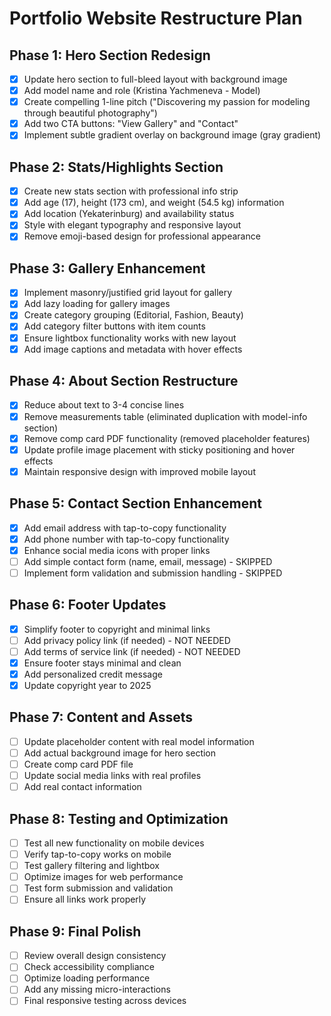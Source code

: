 # Portfolio Website Restructure Plan

## Phase 1: Hero Section Redesign
- [x] Update hero section to full-bleed layout with background image
- [x] Add model name and role (Kristina Yachmeneva - Model)
- [x] Create compelling 1-line pitch ("Discovering my passion for modeling through beautiful photography")
- [x] Add two CTA buttons: "View Gallery" and "Contact"
- [x] Implement subtle gradient overlay on background image (gray gradient)

## Phase 2: Stats/Highlights Section
- [x] Create new stats section with professional info strip
- [x] Add age (17), height (173 cm), and weight (54.5 kg) information
- [x] Add location (Yekaterinburg) and availability status
- [x] Style with elegant typography and responsive layout
- [x] Remove emoji-based design for professional appearance

## Phase 3: Gallery Enhancement
- [x] Implement masonry/justified grid layout for gallery
- [x] Add lazy loading for gallery images
- [x] Create category grouping (Editorial, Fashion, Beauty)
- [x] Add category filter buttons with item counts
- [x] Ensure lightbox functionality works with new layout
- [x] Add image captions and metadata with hover effects

## Phase 4: About Section Restructure
- [x] Reduce about text to 3-4 concise lines
- [x] Remove measurements table (eliminated duplication with model-info section)
- [x] Remove comp card PDF functionality (removed placeholder features)
- [x] Update profile image placement with sticky positioning and hover effects
- [x] Maintain responsive design with improved mobile layout

## Phase 5: Contact Section Enhancement
- [x] Add email address with tap-to-copy functionality
- [x] Add phone number with tap-to-copy functionality
- [x] Enhance social media icons with proper links
- [ ] Add simple contact form (name, email, message) - SKIPPED
- [ ] Implement form validation and submission handling - SKIPPED

## Phase 6: Footer Updates
- [x] Simplify footer to copyright and minimal links
- [ ] Add privacy policy link (if needed) - NOT NEEDED
- [ ] Add terms of service link (if needed) - NOT NEEDED
- [x] Ensure footer stays minimal and clean
- [x] Add personalized credit message
- [x] Update copyright year to 2025

## Phase 7: Content and Assets
- [ ] Update placeholder content with real model information
- [ ] Add actual background image for hero section
- [ ] Create comp card PDF file
- [ ] Update social media links with real profiles
- [ ] Add real contact information

## Phase 8: Testing and Optimization
- [ ] Test all new functionality on mobile devices
- [ ] Verify tap-to-copy works on mobile
- [ ] Test gallery filtering and lightbox
- [ ] Optimize images for web performance
- [ ] Test form submission and validation
- [ ] Ensure all links work properly

## Phase 9: Final Polish
- [ ] Review overall design consistency
- [ ] Check accessibility compliance
- [ ] Optimize loading performance
- [ ] Add any missing micro-interactions
- [ ] Final responsive testing across devices